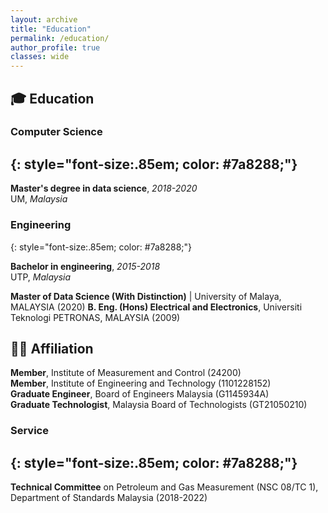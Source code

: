 ```yaml
---
layout: archive
title: "Education"
permalink: /education/
author_profile: true
classes: wide
---
```


## 🎓 Education
### Computer Science
{: style="font-size:.85em; color: #7a8288;"}
---
**Master's degree in data science**, *2018-2020*  
UM, *Malaysia*
### Engineering
{: style="font-size:.85em; color: #7a8288;"}  

**Bachelor in engineering**, *2015-2018*  
UTP, *Malaysia*


**Master of Data Science (With Distinction)** | University of Malaya, MALAYSIA (2020)
**B. Eng. (Hons) Electrical and Electronics**, Universiti Teknologi PETRONAS, MALAYSIA (2009)

## 🤝🏻 Affiliation
**Member**, Institute of Measurement and Control (24200)  
**Member**, Institute of Engineering and Technology (1101228152)  
**Graduate Engineer**, Board of Engineers Malaysia (G1145934A)  
**Graduate Technologist**, Malaysia Board of Technologists (GT21050210)

### Service
{: style="font-size:.85em; color: #7a8288;"}
---
**Technical Committee** on Petroleum and Gas Measurement (NSC 08/TC 1), Department of Standards Malaysia (2018-2022)
